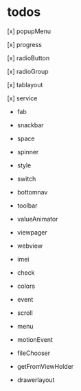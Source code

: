 # todos
[x] popupMenu

[x] progress

[x] radioButton

[x] radioGroup

[x] tablayout

[x] service
- fab
- snackbar
- space
- spinner
- style
- switch
- bottomnav
- toolbar
- valueAnimator
- viewpager
- webview
- imei
- check
- colors
- event
- scroll
- menu
- motionEvent

- fileChooser

- getFromViewHolder
- drawerlayout